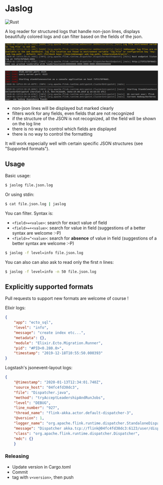 # Jaslog

![Rust](https://github.com/jbruggem/jaslog/workflows/Rust/badge.svg)

A log reader for structured logs that handle non-json lines, displays beautifully
colored logs and can filter based on the fields of the json.

![](doc/screenshot1.png)

![](doc/screenshot2.png)

- non-json lines will be displayed but marked clearly
- filters work for any fields, even fields that are not recognized
- if the structure of the JSON is not recognized, all the field will be shown on the log line
- there is no way to control which fields are displayed
- there is no way to control the formatting

It will work especially well with certain specific JSON structures (see "Supported formats").

## Usage

Basic usage:

```sh
$ jaslog file.json.log
```

Or using stdin:

```sh
$ cat file.json.log | jaslog
```

You can filter. Syntax is:

* `<field>=<value>`: search for exact value of field
* `<field>=+<value>`: search for value in field (suggestions of a better syntax are welcome :-P)
* `<field>=^<value>`: search for **absence** of value in field (suggestions of a better syntax are welcome :-P)

```sh
$ jaslog -f level=info file.json.log
```

You can also can also ask to read only the first n lines:


```sh
$ jaslog -f level=info -n 50 file.json.log
```

## Explicitly supported formats

Pull requests to support new formats are welcome of course !

Elixir logs:

```json
{
    "app": "ecto_sql",
    "level": "info",
    "message": "create index etc...",
    "metadata": {},
    "module": "Elixir.Ecto.Migration.Runner",
    "pid": "#PID<0.280.0>",
    "timestamp": "2019-12-18T10:55:50.000393"
}
```

Logstash's jsonevent-layout logs:

```json
{
    "@timestamp": "2020-01-13T12:34:01.740Z",
    "source_host": "04fc4fd30dc3",
    "file": "Dispatcher.java",
    "method": "tryAcceptLeadershipAndRunJobs",
    "level": "DEBUG",
    "line_number": "927",
    "thread_name": "flink-akka.actor.default-dispatcher-3",
    "@version": 1,
    "logger_name": "org.apache.flink.runtime.dispatcher.StandaloneDispatcher",
    "message": "Dispatcher akka.tcp://flink@04fc4fd30dc3:6123/user/dispatcher accepted leadership with fencing token 00000000000000000000000000000000. Start recovered jobs.",
    "class": "org.apache.flink.runtime.dispatcher.Dispatcher",
    "mdc": {}
    }
```

### Releasing

* Update version in Cargo.toml
* Commit
* tag with `v<version>`, then push
